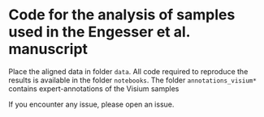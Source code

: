 # Code for the analysis of samples used in the Engesser et al. manuscript
Place the aligned data in folder ```data```.
All code required to reproduce the results is available in the folder ```notebooks```.
The folder ```annotations_visium*``` contains expert-annotations of the Visium samples

If you encounter any issue, please open an issue.

